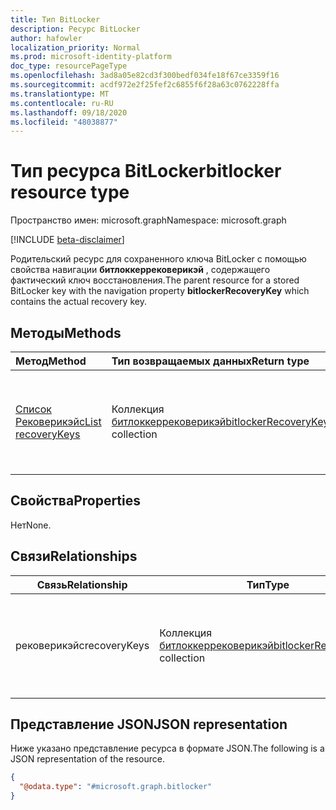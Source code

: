 ```yaml
---
title: Тип BitLocker
description: Ресурс BitLocker
author: hafowler
localization_priority: Normal
ms.prod: microsoft-identity-platform
doc_type: resourcePageType
ms.openlocfilehash: 3ad8a05e82cd3f300bedf034fe18f67ce3359f16
ms.sourcegitcommit: acdf972e2f25fef2c6855f6f28a63c0762228ffa
ms.translationtype: MT
ms.contentlocale: ru-RU
ms.lasthandoff: 09/18/2020
ms.locfileid: "48038877"
---
```

# <a name="bitlocker-resource-type"></a><span data-ttu-id="8f541-103">Тип ресурса BitLocker</span><span class="sxs-lookup"><span data-stu-id="8f541-103">bitlocker resource type</span></span>

<span data-ttu-id="8f541-104">Пространство имен: microsoft.graph</span><span class="sxs-lookup"><span data-stu-id="8f541-104">Namespace: microsoft.graph</span></span>

[!INCLUDE [beta-disclaimer](../../includes/beta-disclaimer.md)]

<span data-ttu-id="8f541-105">Родительский ресурс для сохраненного ключа BitLocker с помощью свойства навигации **битлоккеррековерикэй** , содержащего фактический ключ восстановления.</span><span class="sxs-lookup"><span data-stu-id="8f541-105">The parent resource for a stored BitLocker key with the navigation property **bitlockerRecoveryKey** which contains the actual recovery key.</span></span>

## <a name="methods"></a><span data-ttu-id="8f541-106">Методы</span><span class="sxs-lookup"><span data-stu-id="8f541-106">Methods</span></span>
|<span data-ttu-id="8f541-107">Метод</span><span class="sxs-lookup"><span data-stu-id="8f541-107">Method</span></span>|<span data-ttu-id="8f541-108">Тип возвращаемых данных</span><span class="sxs-lookup"><span data-stu-id="8f541-108">Return type</span></span>|<span data-ttu-id="8f541-109">Описание</span><span class="sxs-lookup"><span data-stu-id="8f541-109">Description</span></span>|
|:---|:---|:---|
|[<span data-ttu-id="8f541-110">Список Рековерикэйс</span><span class="sxs-lookup"><span data-stu-id="8f541-110">List recoveryKeys</span></span>](../api/bitlocker-list-recoverykeys.md)|<span data-ttu-id="8f541-111">Коллекция [битлоккеррековерикэй](../resources/bitlockerrecoverykey.md)</span><span class="sxs-lookup"><span data-stu-id="8f541-111">[bitlockerRecoveryKey](../resources/bitlockerrecoverykey.md) collection</span></span>|<span data-ttu-id="8f541-112">Получение списка объектов Битлоккеррековерикэй и их свойств.</span><span class="sxs-lookup"><span data-stu-id="8f541-112">Get a list of the bitlockerRecoveryKey objects and their properties.</span></span>|

## <a name="properties"></a><span data-ttu-id="8f541-113">Свойства</span><span class="sxs-lookup"><span data-stu-id="8f541-113">Properties</span></span>
<span data-ttu-id="8f541-114">Нет</span><span class="sxs-lookup"><span data-stu-id="8f541-114">None.</span></span>

## <a name="relationships"></a><span data-ttu-id="8f541-115">Связи</span><span class="sxs-lookup"><span data-stu-id="8f541-115">Relationships</span></span>
| <span data-ttu-id="8f541-116">Связь</span><span class="sxs-lookup"><span data-stu-id="8f541-116">Relationship</span></span> | <span data-ttu-id="8f541-117">Тип</span><span class="sxs-lookup"><span data-stu-id="8f541-117">Type</span></span> | <span data-ttu-id="8f541-118">Описание</span><span class="sxs-lookup"><span data-stu-id="8f541-118">Description</span></span> |
|--|--|--|
| <span data-ttu-id="8f541-119">рековерикэйс</span><span class="sxs-lookup"><span data-stu-id="8f541-119">recoveryKeys</span></span> | <span data-ttu-id="8f541-120">Коллекция [битлоккеррековерикэй](../resources/bitlockerrecoverykey.md)</span><span class="sxs-lookup"><span data-stu-id="8f541-120">[bitlockerRecoveryKey](../resources/bitlockerrecoverykey.md) collection</span></span> | <span data-ttu-id="8f541-121">Ключи восстановления, связанные с сущностью BitLocker.</span><span class="sxs-lookup"><span data-stu-id="8f541-121">The recovery keys associated with the bitlocker entity.</span></span> |

## <a name="json-representation"></a><span data-ttu-id="8f541-122">Представление JSON</span><span class="sxs-lookup"><span data-stu-id="8f541-122">JSON representation</span></span>
<span data-ttu-id="8f541-123">Ниже указано представление ресурса в формате JSON.</span><span class="sxs-lookup"><span data-stu-id="8f541-123">The following is a JSON representation of the resource.</span></span>
<!-- {
  "blockType": "resource",
  "@odata.type": "microsoft.graph.bitlocker",
  "baseType": "microsoft.graph.entity",
  "openType": false
}
-->
``` json
{
  "@odata.type": "#microsoft.graph.bitlocker"
}
```

